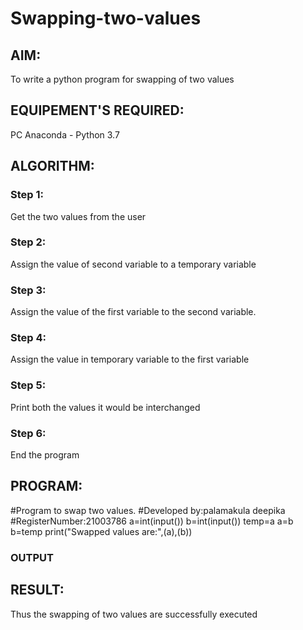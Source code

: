 # Swapping-two-values
## AIM:
To write a python program for swapping of two values
## EQUIPEMENT'S REQUIRED: 
PC
Anaconda - Python 3.7
## ALGORITHM: 
### Step 1:
Get the two values from the user
### Step 2: 
Assign the value of second variable to a temporary variable 
### Step 3: 
Assign the value of the first variable to the second variable.
### Step 4:  
Assign the value in temporary variable to the first variable
### Step 5: 
Print both the values it would be interchanged
### Step 6: 
End the program
## PROGRAM:
#Program to swap two values.
#Developed by:palamakula deepika 
#RegisterNumber:21003786
a=int(input())
b=int(input())
temp=a
a=b
b=temp
print("Swapped values are:",(a),(b))

### OUTPUT 

## RESULT:
Thus the swapping of two values are successfully executed



